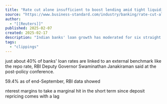 ```yaml
---
title: "Rate cut alone insufficient to boost lending amid tight liquidity: Bankers"
source: "https://www.business-standard.com/industry/banking/rate-cut-alone-insufficient-to-boost-lending-amid-tight-liquidity-bankers-125020701119_1.html"
author:
  - "[[Reuters]]"
published: 2025-02-07
created: 2025-02-17
description: "Indian banks' loan growth has moderated for six straight months through December as the liquidity constraints forced lenders to focus on boosting deposits, instead of issuing credit"
tags:
  - "clippings"
---
```

just about 40% of banks' loan rates are linked to an external benchmark like the repo rate, RBI Deputy Governor Swaminathan Janakiraman said at the post-policy conference.

59.4% as of end-September, RBI data showed

nterest margins to take a marginal hit in the short term since deposit repricing comes with a lag